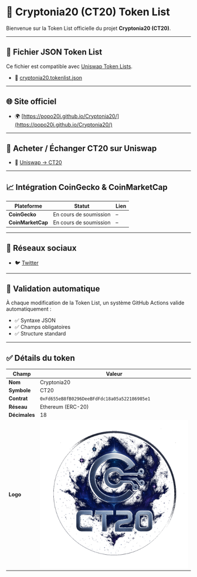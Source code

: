 # 🚀 Cryptonia20 (CT20) Token List

Bienvenue sur la Token List officielle du projet **Cryptonia20 (CT20)**.

---

## 📄 Fichier JSON Token List

Ce fichier est compatible avec [Uniswap Token Lists](https://tokenlists.org).

- 🔗 [cryptonia20.tokenlist.json](https://popo20i.github.io/Cryptonia20/src/cryptonia20.tokenlist.json)

---

## 🌐 Site officiel

- 🌍 [https://popo20i.github.io/Cryptonia20/](https://popo20i.github.io/Cryptonia20/)

---

## 💱 Acheter / Échanger CT20 sur Uniswap

- 🦄 [Uniswap → CT20](https://app.uniswap.org/#/swap?outputCurrency=0xFd655eB8fB0296DeeBFdFdc18a05a522186985e1&chain=mainnet)

---

## 📈 Intégration CoinGecko & CoinMarketCap

| Plateforme        | Statut                 | Lien                          |
|-------------------|------------------------|-------------------------------|
| **CoinGecko**     | En cours de soumission | –                             |
| **CoinMarketCap** | En cours de soumission | –                             |

---

## 📢 Réseaux sociaux

- 🐦 [Twitter](https://twitter.com/20Cryptonia)

---

## 🧪 Validation automatique

À chaque modification de la Token List, un système GitHub Actions valide automatiquement :

- ✅ Syntaxe JSON
- ✅ Champs obligatoires
- ✅ Structure standard

---

## ✅ Détails du token

| Champ              | Valeur                                           |
|-------------------|--------------------------------------------------|
| **Nom**           | Cryptonia20                                      |
| **Symbole**       | CT20                                             |
| **Contrat**       | `0xFd655eB8fB0296DeeBFdFdc18a05a522186985e1`     |
| **Réseau**        | Ethereum (ERC-20)                                |
| **Décimales**     | 18                                               |
| **Logo**          | ![Logo CT20](https://raw.githubusercontent.com/Popo20i/Cryptonia20/main/logo-ct20.png)
